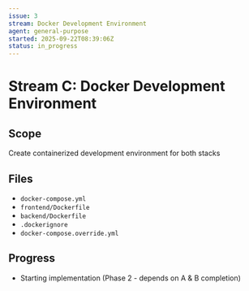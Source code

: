 ```yaml
---
issue: 3
stream: Docker Development Environment
agent: general-purpose
started: 2025-09-22T08:39:06Z
status: in_progress
---
```


# Stream C: Docker Development Environment

## Scope
Create containerized development environment for both stacks

## Files
- `docker-compose.yml`
- `frontend/Dockerfile`
- `backend/Dockerfile`
- `.dockerignore`
- `docker-compose.override.yml`

## Progress
- Starting implementation (Phase 2 - depends on A & B completion)